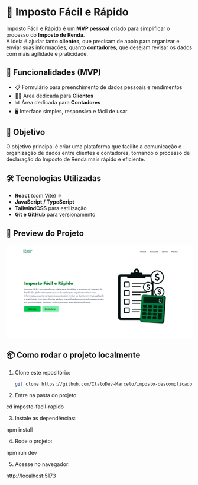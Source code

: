 # 💸 Imposto Fácil e Rápido

Imposto Fácil e Rápido é um **MVP pessoal** criado para simplificar o processo do **Imposto de Renda**.  
A ideia é ajudar tanto **clientes**, que precisam de apoio para organizar e enviar suas informações, quanto **contadores**, que desejam revisar os dados com mais agilidade e praticidade.

## 🚀 Funcionalidades (MVP)

- 📋 Formulário para preenchimento de dados pessoais e rendimentos  
- 👨‍💼 Área dedicada para **Clientes**  
- 📊 Área dedicada para **Contadores**  
- 🖥️ Interface simples, responsiva e fácil de usar  

## 🎯 Objetivo

O objetivo principal é criar uma plataforma que facilite a comunicação e organização de dados entre clientes e contadores, tornando o processo de declaração do Imposto de Renda mais rápido e eficiente.

## 🛠️ Tecnologias Utilizadas

- **React** (com Vite) ⚛️  
- **JavaScript / TypeScript**  
- **TailwindCSS** para estilização  
- **Git e GitHub** para versionamento  

## 📸 Preview do Projeto

![Preview do Projeto](./public/screencapture.png)

## 📦 Como rodar o projeto localmente

1. Clone este repositório:
   ```bash
   git clone https://github.com/ItaloDev-Marcelo/imposto-descomplicado.git

2. Entre na pasta do projeto:

cd imposto-facil-rapido


3. Instale as dependências:

npm install


4. Rode o projeto:

npm run dev


5. Acesse no navegador:

http://localhost:5173